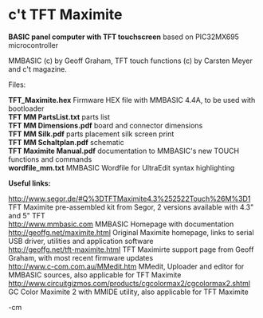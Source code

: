 c't TFT Maximite
================

<b>BASIC panel computer with TFT touchscreen</b> based on PIC32MX695 microcontroller

MMBASIC (c) by Geoff Graham, TFT touch functions (c) by Carsten Meyer and c't magazine.

Files:

<b>TFT_Maximite.hex</b> Firmware HEX file with MMBASIC 4.4A, to be used with bootloader<br>
<b>TFT MM PartsList.txt</b> parts list<br>
<b>TFT MM Dimensions.pdf</b> board and connector dimensions<br>
<b>TFT MM Silk.pdf</b>	parts placement silk screen print<br>
<b>TFT MM Schaltplan.pdf</b> schematic<br>
<b>TFT Maximite Manual.pdf</b> documentation to MMBASIC's new TOUCH functions and commands<br>
<b>wordfile_mm.txt</b>       MMBASIC Wordfile for UltraEdit syntax highlighting

<b>Useful links:</b>

http://www.segor.de/#Q%3DTFTMaximite4.3%252522Touch%26M%3D1 TFT Maximite pre-assembled kit from Segor, 2 versions available with 4.3" and 5" TFT<br>
http://www.mmbasic.com	MMBASIC Homepage with documentation<br>
http://geoffg.net/maximite.html	Original Maximite homepage, links to serial USB driver, 
utilities and application software<br>
http://geoffg.net/tft-maximite.html TFT Maximirte support page from Geoff Graham, with most recent firmware updates<br>
http://www.c-com.com.au/MMedit.htm	MMedit, Uploader and editor for MMBASIC sources, 
also applicable for TFT Maximite<br>
http://www.circuitgizmos.com/products/cgcolormax2/cgcolormax2.shtml	GC Color Maximite 2 with MMIDE utility, 
also applicable for TFT Maximite<br>


-cm
